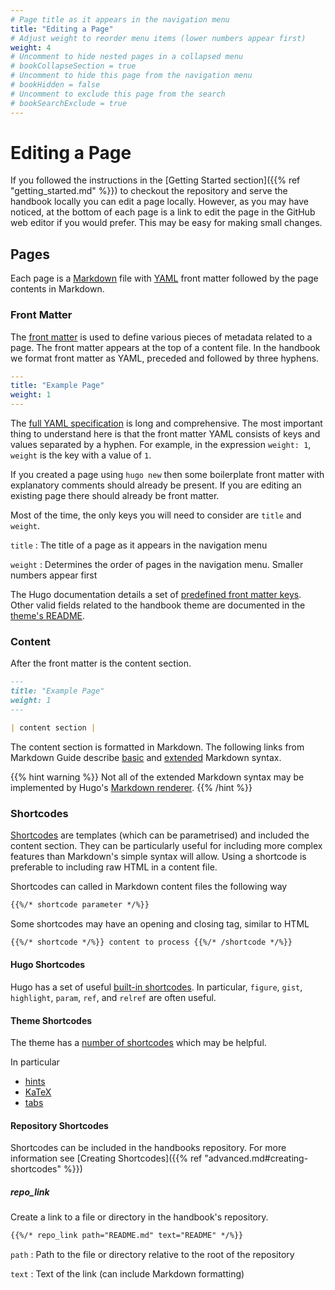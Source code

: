 ```yaml
---
# Page title as it appears in the navigation menu
title: "Editing a Page"
# Adjust weight to reorder menu items (lower numbers appear first)
weight: 4
# Uncomment to hide nested pages in a collapsed menu
# bookCollapseSection = true
# Uncomment to hide this page from the navigation menu
# bookHidden = false
# Uncomment to exclude this page from the search
# bookSearchExclude = true
---
```


# Editing a Page

If you followed the instructions in the [Getting Started section]({{% ref "getting_started.md" %}}) to checkout the repository and serve the handbook locally you can edit a page locally.
However, as you may have noticed, at the bottom of each page is a link to edit the page in the GitHub web editor if you would prefer.
This may be easy for making small changes.

## Pages

Each page is a [Markdown](https://www.markdownguide.org/) file with [YAML](https://yaml.org/) front matter followed by the page contents in Markdown.

### Front Matter

The [front matter](https://gohugo.io/content-management/front-matter/) is used to define various pieces of metadata related to a page.
The front matter appears at the top of a content file.
In the handbook we format front matter as YAML, preceded and followed by three hyphens.

```yaml
---
title: "Example Page"
weight: 1
---
```

The [full YAML specification](https://yaml.org/spec/1.2.2/) is long and comprehensive.
The most important thing to understand here is that the front matter YAML consists of keys and values separated by a hyphen.
For example, in the expression `weight: 1`, `weight` is the key with a value of `1`.

If you created a page using `hugo new` then some boilerplate front matter with explanatory comments should already be present.
If you are editing an existing page there should already be front matter.

Most of the time, the only keys you will need to consider are `title` and `weight`.

`title`
: The title of a page as it appears in the navigation menu

`weight`
: Determines the order of pages in the navigation menu. Smaller numbers appear
first

The Hugo documentation details a set of [predefined front matter keys](https://gohugo.io/content-management/front-matter/).
Other valid fields related to the handbook theme are documented in the [theme's
README](https://github.com/alex-shpak/hugo-book#page-configuration).

### Content

After the front matter is the content section.

```markdown
---
title: "Example Page"
weight: 1
---

| content section |
```

The content section is formatted in Markdown.
The following links from Markdown Guide describe [basic](https://www.markdownguide.org/basic-syntax/) and [extended](https://www.markdownguide.org/extended-syntax/) Markdown syntax.

{{% hint warning %}}
Not all of the extended Markdown syntax may be implemented by Hugo's [Markdown renderer](https://gohugo.io/getting-started/configuration-markup).
{{% /hint %}}

### Shortcodes

[Shortcodes](https://gohugo.io/content-management/shortcodes/) are templates (which can be parametrised) and included the content section.
They can be particularly useful for including more complex features than Markdown's simple syntax will allow.
Using a shortcode is preferable to including raw HTML in a content file.

Shortcodes can called in Markdown content files the following way

```markdown
{{%/* shortcode parameter */%}}
```

Some shortcodes may have an opening and closing tag, similar to HTML

```markdown
{{%/* shortcode */%}} content to process {{%/* /shortcode */%}}
```

#### Hugo Shortcodes

Hugo has a set of useful [built-in shortcodes](https://gohugo.io/content-management/shortcodes/#embedded).
In particular, `figure`, `gist`, `highlight`, `param`, `ref`, and `relref` are often useful.

#### Theme Shortcodes

The theme has a [number of shortcodes](https://github.com/alex-shpak/hugo-book#shortcodes) which may be helpful.

In particular

- [hints](https://hugo-book-demo.netlify.app/docs/shortcodes/hints/)
- [KaTeX](https://hugo-book-demo.netlify.app/docs/shortcodes/katex/)
- [tabs](https://hugo-book-demo.netlify.app/docs/shortcodes/tabs/)

#### Repository Shortcodes

Shortcodes can be included in the handbooks repository.
For more information see [Creating Shortcodes]({{% ref "advanced.md#creating-shortcodes" %}})

##### repo_link

Create a link to a file or directory in the handbook's repository.

```markdown
{{%/* repo_link path="README.md" text="README" */%}}
```

`path`
: Path to the file or directory relative to the root of the repository

`text`
: Text of the link (can include Markdown formatting)

